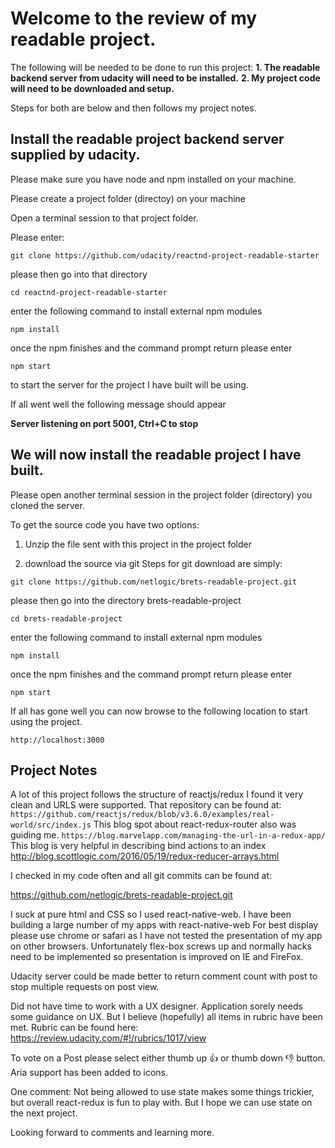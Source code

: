# Welcome to the review of my readable project.

The following will be needed to be done to run this project:
__1. The readable backend server from udacity will need to be installed.__
__2. My project code will need to be downloaded and setup.__

Steps for both are below and then follows my project notes.

## Install the readable project backend server supplied by udacity.

Please make sure you have node and npm installed on your machine.

Please create a project folder (directoy) on your machine

Open a terminal session to that project folder.

Please enter:

```git clone https://github.com/udacity/reactnd-project-readable-starter```

please then go into that directory

```cd reactnd-project-readable-starter```

enter the following command to install external npm modules

```npm install```

once the npm finishes and the command prompt return please enter

```npm start```

to start the server for the project I have built will be using.

If all went well the following message should appear

__Server listening on port 5001, Ctrl+C to stop__

## We will now install the readable project I have built.


Please open another terminal session in the project folder (directory) you
cloned the server.

To get the source code you have two options:

1. Unzip the file sent with this project in the project folder

2. download the source via git
  Steps for git download are simply:

  ```git clone https://github.com/netlogic/brets-readable-project.git```

please then go into the directory brets-readable-project

```cd brets-readable-project```

enter the following command to install external npm modules

```npm install```

once the npm finishes and the command prompt return please enter

```npm start```

If all has gone well you can now browse to the following location
to start using the project.

```http://localhost:3000```

## Project Notes

A lot of this project follows the structure of reactjs/redux
I found it very clean and URLS were supported.
That repository can be found at:
```https://github.com/reactjs/redux/blob/v3.6.0/examples/real-world/src/index.js```
This blog spot about react-redux-router also was guiding me.
```https://blog.marvelapp.com/managing-the-url-in-a-redux-app/```
This blog is very helpful in describing bind actions to an index
http://blog.scottlogic.com/2016/05/19/redux-reducer-arrays.html

I checked in my code often and all git commits can be found at:

https://github.com/netlogic/brets-readable-project.git

I suck at pure html and CSS so I used react-native-web.
I have been building a large number of my apps with react-native-web
For best display please use chrome or safari as I have not tested the presentation of
my app on other browsers.  Unfortunately flex-box screws up and normally
hacks need to be implemented so presentation is improved on IE and FireFox.

Udacity server could be made better to return comment count with post to stop multiple requests on post view.

Did not have time to work with a UX designer.  Application sorely needs some guidance on UX.
But I believe (hopefully) all items in rubric have been met.
Rubric can be found here:
https://review.udacity.com/#!/rubrics/1017/view

To vote on a Post please select either thumb up 👍 or thumb down 👎 button.
Aria support has been added to icons.

One comment:
Not being allowed to use state makes some things trickier, but overall react-redux is fun to play with.
But I hope we can use state on the next project.

Looking forward to comments and learning more.





